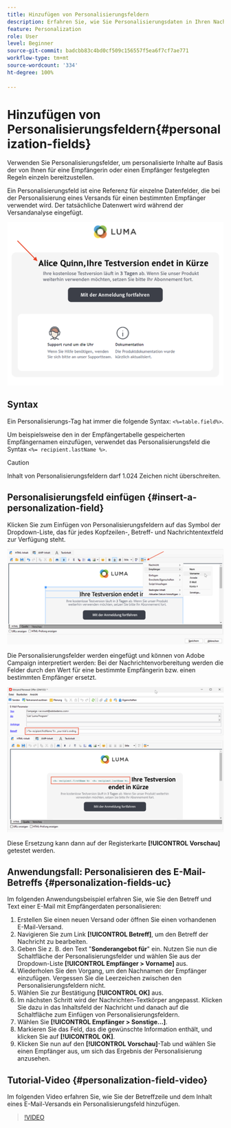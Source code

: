 ```yaml
---
title: Hinzufügen von Personalisierungsfeldern
description: Erfahren Sie, wie Sie Personalisierungsdaten in Ihren Nachrichteninhalt einfügen
feature: Personalization
role: User
level: Beginner
source-git-commit: badcbb83c4bd0cf509c156557f5ea6f7cf7ae771
workflow-type: tm+mt
source-wordcount: '334'
ht-degree: 100%

---
```



# Hinzufügen von Personalisierungsfeldern{#personalization-fields}

Verwenden Sie Personalisierungsfelder, um personalisierte Inhalte auf Basis der von Ihnen für eine Empfängerin oder einen Empfänger festgelegten Regeln einzeln bereitzustellen.

Ein Personalisierungsfeld ist eine Referenz für einzelne Datenfelder, die bei der Personalisierung eines Versands für einen bestimmten Empfänger verwendet wird. Der tatsächliche Datenwert wird während der Versandanalyse eingefügt.

![Beispiel für die Nachrichtenpersonalisierung](assets/perso-name-sample.png)

## Syntax

Ein Personalisierungs-Tag hat immer die folgende Syntax: `<%=table.field%>`.

Um beispielsweise den in der Empfängertabelle gespeicherten Empfängernamen einzufügen, verwendet das Personalisierungsfeld die Syntax `<%= recipient.lastName %>`.

>[!CAUTION]
>
>Inhalt von Personalisierungsfeldern darf 1.024 Zeichen nicht überschreiten.

## Personalisierungsfeld einfügen {#insert-a-personalization-field}

Klicken Sie zum Einfügen von Personalisierungsfeldern auf das Symbol der Dropdown-Liste, das für jedes Kopfzeilen-, Betreff- und Nachrichtentextfeld zur Verfügung steht.

![Einfügen eines Personalisierungsfelds](assets/perso-field-insert.png)

Die Personalisierungsfelder werden eingefügt und können von Adobe Campaign interpretiert werden: Bei der Nachrichtenvorbereitung werden die Felder durch den Wert für eine bestimmte Empfängerin bzw. einen bestimmten Empfänger ersetzt.

![Personalisierungsfelder in einer E-Mail](assets/perso-fields-in-msg.png)

Diese Ersetzung kann dann auf der Registerkarte **[!UICONTROL Vorschau]** getestet werden.

<!--Learn more about message preview in [this page]().-->

## Anwendungsfall: Personalisieren des E-Mail-Betreffs {#personalization-fields-uc}

Im folgenden Anwendungsbeispiel erfahren Sie, wie Sie den Betreff und Text einer E-Mail mit Empfängerdaten personalisieren:

1. Erstellen Sie einen neuen Versand oder öffnen Sie einen vorhandenen E-Mail-Versand.
1. Navigieren Sie zum Link **[!UICONTROL Betreff]**, um den Betreff der Nachricht zu bearbeiten.
1. Geben Sie z. B. den Text &quot;**Sonderangebot für**&quot; ein. Nutzen Sie nun die Schaltfläche der Personalisierungsfelder und wählen Sie aus der Dropdown-Liste **[!UICONTROL Empfänger > Vorname]** aus.
1. Wiederholen Sie den Vorgang, um den Nachnamen der Empfänger einzufügen. Vergessen Sie die Leerzeichen zwischen den Personalisierungsfeldern nicht.
1. Wählen Sie zur Bestätigung **[!UICONTROL OK]** aus.
1. Im nächsten Schritt wird der Nachrichten-Textkörper angepasst. Klicken Sie dazu in das Inhaltsfeld der Nachricht und danach auf die Schaltfläche zum Einfügen von Personalisierungsfeldern.
1. Wählen Sie **[!UICONTROL Empfänger > Sonstige...]**.
1. Markieren Sie das Feld, das die gewünschte Information enthält, und klicken Sie auf **[!UICONTROL OK]**.
1. Klicken Sie nun auf den **[!UICONTROL Vorschau]**-Tab und wählen Sie einen Empfänger aus, um sich das Ergebnis der Personalisierung anzusehen.



## Tutorial-Video {#personalization-field-video}

Im folgenden Video erfahren Sie, wie Sie der Betreffzeile und dem Inhalt eines E-Mail-Versands ein Personalisierungsfeld hinzufügen.

>[!VIDEO](https://video.tv.adobe.com/v/24925?quality=12)

